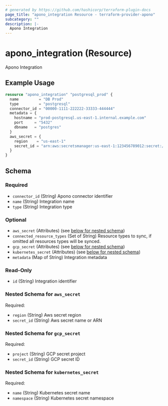```yaml
---
# generated by https://github.com/hashicorp/terraform-plugin-docs
page_title: "apono_integration Resource - terraform-provider-apono"
subcategory: ""
description: |-
  Apono Integration
---
```


# apono_integration (Resource)

Apono Integration

## Example Usage

```terraform
resource "apono_integration" "postgresql_prod" {
  name         = "DB Prod"
  type         = "postgresql"
  connector_id = "00000-1111-222222-33333-444444"
  metadata = {
    hostname = "prod-postgresql.us-east-1.internal.example.com"
    port     = "5432"
    dbname   = "postgres"
  }
  aws_secret = {
    region    = "us-east-1"
    secret_id = "arn:aws:secretsmanager:us-east-1:123456789012:secret:/prod/postgresql/apono"
  }
}
```

<!-- schema generated by tfplugindocs -->
## Schema

### Required

- `connector_id` (String) Apono connector identifier
- `name` (String) Integration name
- `type` (String) Integration type

### Optional

- `aws_secret` (Attributes) (see [below for nested schema](#nestedatt--aws_secret))
- `connected_resource_types` (Set of String) Resource types to sync, if omitted all resources types will be synced.
- `gcp_secret` (Attributes) (see [below for nested schema](#nestedatt--gcp_secret))
- `kubernetes_secret` (Attributes) (see [below for nested schema](#nestedatt--kubernetes_secret))
- `metadata` (Map of String) Integration metadata

### Read-Only

- `id` (String) Integration identifier

<a id="nestedatt--aws_secret"></a>
### Nested Schema for `aws_secret`

Required:

- `region` (String) Aws secret region
- `secret_id` (String) Aws secret name or ARN


<a id="nestedatt--gcp_secret"></a>
### Nested Schema for `gcp_secret`

Required:

- `project` (String) GCP secret project
- `secret_id` (String) GCP secret ID


<a id="nestedatt--kubernetes_secret"></a>
### Nested Schema for `kubernetes_secret`

Required:

- `name` (String) Kubernetes secret name
- `namespace` (String) Kubernetes secret namespace
